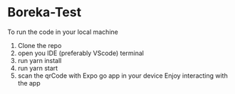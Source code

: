 # Boreka-Test

To run the code in your local machine
1. Clone the repo
2. open you IDE (preferably VScode) terminal
3. run yarn install
4. run yarn start
5. scan the qrCode with Expo go app in your device
Enjoy interacting with the app
